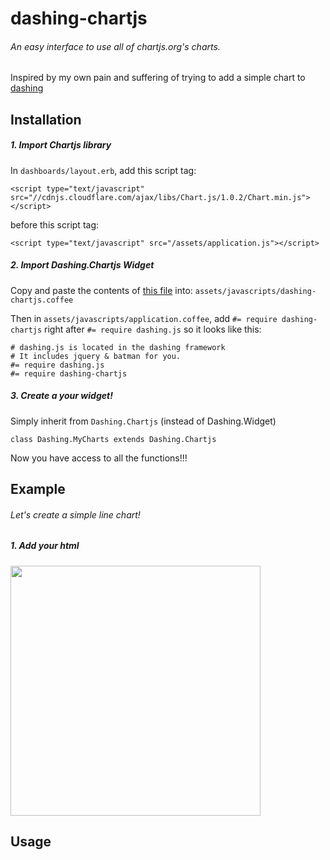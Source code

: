 # dashing-chartjs

###### An easy interface to use all of chartjs.org's charts.

Inspired by my own pain and suffering of trying to add a simple chart to [dashing](http://dashing.io)

## Installation
##### 1. Import Chartjs library
In `dashboards/layout.erb`, add this script tag:

`<script type="text/javascript" src="//cdnjs.cloudflare.com/ajax/libs/Chart.js/1.0.2/Chart.min.js"></script>`

before this script tag:

`<script type="text/javascript" src="/assets/application.js"></script>`

##### 2. Import Dashing.Chartjs Widget

Copy and paste the contents of [this file](https://raw.githubusercontent.com/tywhang/dashing-chartjs/master/dashing-chartjs.js.coffee) into: `assets/javascripts/dashing-chartjs.coffee`

Then in `assets/javascripts/application.coffee`, add `#= require dashing-chartjs` right after `#= require dashing.js` so it looks like this:

```
# dashing.js is located in the dashing framework
# It includes jquery & batman for you.
#= require dashing.js
#= require dashing-chartjs
```

##### 3. Create a your widget!
Simply inherit from `Dashing.Chartjs` (instead of Dashing.Widget)

```
class Dashing.MyCharts extends Dashing.Chartjs
```

Now you have access to all the functions!!!

## Example
###### Let's create a simple line chart!

##### 1. Add your html

<img src="http://i.imgur.com/VJDvbwV.png" width="400">



## Usage

